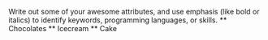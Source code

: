 Write out some of your awesome attributes, and use emphasis (like bold or italics) to identify keywords, programming languages, or skills.
** Chocolates 
** Icecream
** Cake
